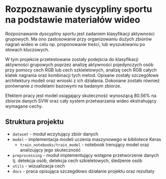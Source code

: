# Rozpoznawanie dyscypliny sportu na podstawie materiałów wideo 

Rozpoznawanie dyscypliny sportu jest zadaniem klasyfikacji aktywności grupowych. Ma ono zastosowanie przy organizowaniu dużych zbiorów nagrań wideo w celu np. proponowanie treści, lub wyszukiwaniu po słowach kluczowych. 

W tym projekcie przetestowane zostały podejścia do klasyfikacji aktywności grupowych poprzez analizę aktywności pojedynczych osób przy pomocy cech RGB lub cech szkieletowych, analizę cech RGB całych klatek nagrania oraz kombinacji tych metod. Opisane zostały szczegółowe architektury modeli oraz wnioski z ich działania. Dokonane zostało również porównanie z modelami bazowymi na badanym zbiorze. 

Efektem pracy jest model osiągający skuteczność wynoszącą 80.56% na zbiorze danych SVW oraz cały system przetwarzania wideo ekstrahujący wymagane cechy. 

## Struktura projektu
* `dataset` - moduł wczytujący zbiór danych
* `model` - implementacja modeli uczenia maszynowego w bibliotece Keras 
  * `train_notebooks/train_model` - notebook trenujący model oraz analizujący jego skuteczność
* `preprocessing` - moduł implementujący wstępne przetworzenie danych tj. detekcja osób, detekcja cech szkieletowych, śledzenie osób
* `utils` - wizualizacja cech
* `docs` - praca opisująca szczegółowo działanie projektu oraz rezultaty 


